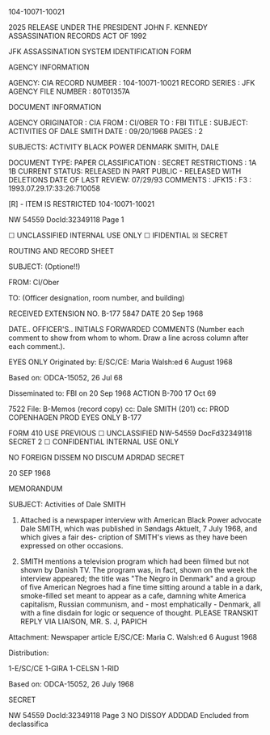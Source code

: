 104-10071-10021

2025 RELEASE UNDER THE PRESIDENT JOHN F. KENNEDY ASSASSINATION RECORDS ACT OF 1992

JFK ASSASSINATION SYSTEM
IDENTIFICATION FORM

AGENCY INFORMATION

AGENCY: CIA
RECORD NUMBER : 104-10071-10021
RECORD SERIES : JFK
AGENCY FILE NUMBER : 80T01357A

DOCUMENT INFORMATION

AGENCY ORIGINATOR : CIA
FROM : CI/OBER
TO : FBI
TITLE : SUBJECT: ACTIVITIES OF DALE SMITH
DATE : 09/20/1968
PAGES : 2

SUBJECTS: ACTIVITY
BLACK POWER
DENMARK
SMITH, DALE

DOCUMENT TYPE: PAPER
CLASSIFICATION : SECRET
RESTRICTIONS : 1A 1B
CURRENT STATUS: RELEASED IN PART PUBLIC - RELEASED WITH DELETIONS
DATE OF LAST REVIEW: 07/29/93
COMMENTS : JFK15 : F3 : 1993.07.29.17:33:26:710058

[R] - ITEM IS RESTRICTED 104-10071-10021

NW 54559 DocId:32349118 Page 1

☐ UNCLASSIFIED
INTERNAL
USE ONLY
☐ IFIDENTIAL
☒ SECRET

ROUTING AND RECORD SHEET

SUBJECT: (Optione!!)

FROM:
CI/Ober

TO: (Officer designation, room number, and
building)

RECEIVED
EXTENSION NO.
B-177
5847
DATE
20 Sep 1968

DATE..
OFFICER'S..
INITIALS
FORWARDED
COMMENTS (Number each comment to show from whom
to whom. Draw a line across column after each comment.).

EYES ONLY
Originated by: E/SC/CE:
Maria Walsh:ed
6 August 1968

Based on: ODCA-15052, 26 Jul 68

Disseminated to: FBI on
20 Sep 1968
ACTION
B-700
17 Oct 69

7522
File: B-Memos (record copy)
cc: Dale SMITH (201)
cc: PROD COPENHAGEN
PROD
EYES ONLY
B-177

FORM
410 USE PREVIOUS
☐ UNCLASSIFIED
NW-54559 DocFd32349118 SECRET 2
☐ CONFIDENTIAL
INTERNAL
USE ONLY

NO FOREIGN DISSEM NO DISCUM ADRDAD
SECRET

20 SEP 1968

MEMORANDUM

SUBJECT: Activities of Dale SMITH

1. Attached is a newspaper interview with American
Black Power advocate Dale SMITH, which was published in
Søndags Aktuelt, 7 July 1968, and which gives a fair des-
cription of SMITH's views as they have been expressed on
other occasions.

2. SMITH mentions a television program which had been
filmed but not shown by Danish TV. The program was, in fact,
shown on the week the interview appeared; the title was "The
Negro in Denmark" and a group of five American Negroes had a
fine time sitting around a table in a dark, smoke-filled set
meant to appear as a cafe, damning white America capitalism,
Russian communism, and - most emphatically - Denmark, all
with a fine disdain for logic or sequence of thought.
PLEASE TRANSKIT REPLY VIA LIAISON, MR. S. J, PAPICH

Attachment:
Newspaper article
E/SC/CE: Maria C. Walsh:ed 6 August 1968

Distribution:

1-E/SC/CE
1-GIRA
1-CELSN
1-RID

Based on: ODCA-15052, 26 July 1968

SECRET

NW 54559 DocId:32349118 Page 3
NO DISSOY ADDDAD
Encluded from
declassifica
